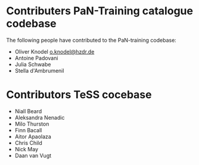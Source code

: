 # Contributers PaN-Training catalogue codebase

The following people have contributed to the PaN-training codebase:

* Oliver Knodel <o.knodel@hzdr.de>
* Antoine Padovani
* Julia Schwabe
* Stella d'Ambrumenil 

# Contributors TeSS cocebase

* Niall Beard
* Aleksandra Nenadic
* Milo Thurston
* Finn Bacall 
* Aitor Apaolaza
* Chris Child
* Nick May
* Daan van Vugt
